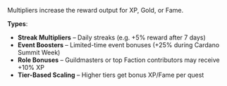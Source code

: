 Multipliers increase the reward output for XP, Gold, or Fame.

**Types**:
- **Streak Multipliers** – Daily streaks (e.g. +5% reward after 7 days)
- **Event Boosters** – Limited-time event bonuses (+25% during Cardano Summit Week)
- **Role Bonuses** – Guildmasters or top Faction contributors may receive +10% XP
- **Tier-Based Scaling** – Higher tiers get bonus XP/Fame per quest